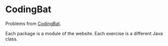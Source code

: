 # CodingBat
Problems from [CodingBat]([url](https://codingbat.com/java)).

Each package is a module of the website. Each exercise is a different Java class.
